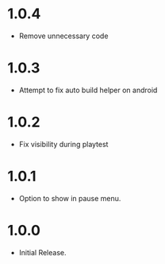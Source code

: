 # 1.0.4
- Remove unnecessary code

# 1.0.3
- Attempt to fix auto build helper on android

# 1.0.2
- Fix visibility during playtest

# 1.0.1
- Option to show in pause menu.

# 1.0.0
- Initial Release.
